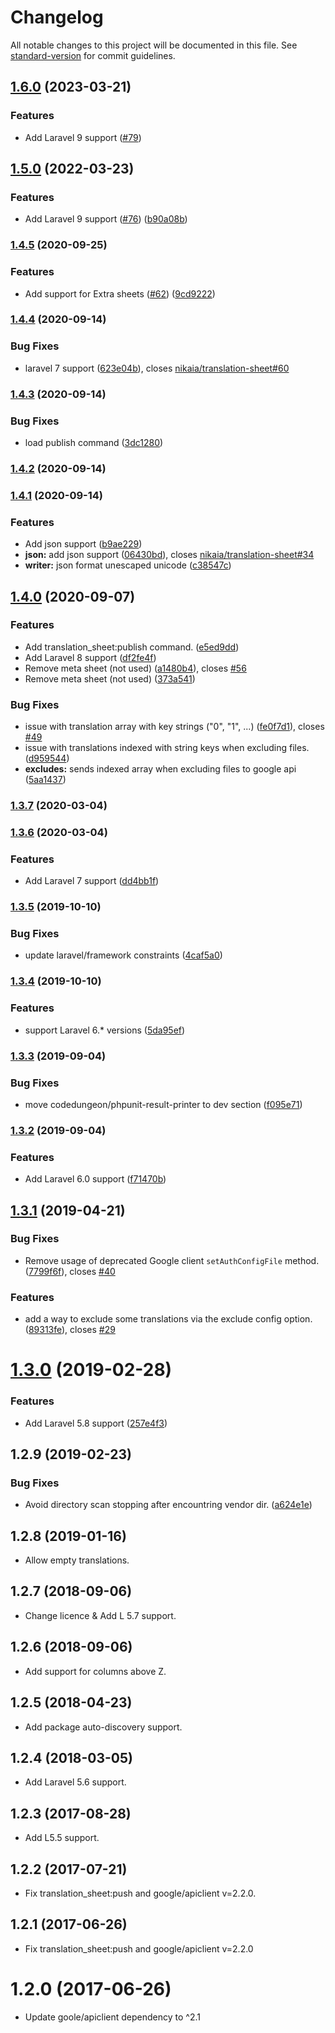# Changelog

All notable changes to this project will be documented in this file. See [standard-version](https://github.com/conventional-changelog/standard-version) for commit guidelines.

## [1.6.0](https://github.com/nikaia/translation-sheet/compare/v1.5.0...v1.6.0) (2023-03-21)

### Features

* Add Laravel 9 support ([#79](https://github.com/nikaia/translation-sheet/pull/79)) 

## [1.5.0](https://github.com/nikaia/translation-sheet/compare/v1.4.5...v1.5.0) (2022-03-23)


### Features

* Add Laravel 9 support ([#76](https://github.com/nikaia/translation-sheet/issues/76)) ([b90a08b](https://github.com/nikaia/translation-sheet/commit/b90a08bf265ece8012ebdbb912d01187c980e5dc))

### [1.4.5](https://github.com/nikaia/translation-sheet/compare/v1.4.4...v1.4.5) (2020-09-25)


### Features

* Add support for Extra sheets ([#62](https://github.com/nikaia/translation-sheet/issues/62)) ([9cd9222](https://github.com/nikaia/translation-sheet/commit/9cd92220461d20adf01383b4d0cf1f706b87519b))

### [1.4.4](https://github.com/nikaia/translation-sheet/compare/v1.4.3...v1.4.4) (2020-09-14)


### Bug Fixes

* laravel 7 support ([623e04b](https://github.com/nikaia/translation-sheet/commit/623e04bad7cf018dea49260816e873417dd4eaf8)), closes [nikaia/translation-sheet#60](https://github.com/nikaia/translation-sheet/issues/60)

### [1.4.3](https://github.com/nikaia/translation-sheet/compare/v1.4.2...v1.4.3) (2020-09-14)


### Bug Fixes

* load publish command ([3dc1280](https://github.com/nikaia/translation-sheet/commit/3dc1280b962e167d92bff2e439785ad68b1791b2))

### [1.4.2](https://github.com/nikaia/translation-sheet/compare/v1.4.1...v1.4.2) (2020-09-14)

### [1.4.1](https://github.com/nikaia/translation-sheet/compare/v1.4.0...v1.4.1) (2020-09-14)


### Features

* Add json support ([b9ae229](https://github.com/nikaia/translation-sheet/commit/b9ae229731a47f82db44e858c2155f05f1db60c6))
* **json:** add json support ([06430bd](https://github.com/nikaia/translation-sheet/commit/06430bddc85b4987517cb7e382a8e5ef6dd0af6b)), closes [nikaia/translation-sheet#34](https://github.com/nikaia/translation-sheet/issues/34)
* **writer:** json format unescaped unicode ([c38547c](https://github.com/nikaia/translation-sheet/commit/c38547c8d9e6cec4db3e49f3555bb451fd18bbfe))

## [1.4.0](https://github.com/nikaia/translation-sheet/compare/v1.3.7...v1.4.0) (2020-09-07)


### Features

* Add translation_sheet:publish command. ([e5ed9dd](https://github.com/nikaia/translation-sheet/commit/e5ed9ddbe1bf49c368e81813c5602fc8f0dfe0e6))
* Add Laravel 8 support ([df2fe4f](https://github.com/nikaia/translation-sheet/commit/df2fe4fd9505de7bffbe77cae48f75867810ce7c))
* Remove meta sheet (not used) ([a1480b4](https://github.com/nikaia/translation-sheet/commit/a1480b40db541b20393d5bd23d7e6e2a77113392)), closes [#56](https://github.com/nikaia/translation-sheet/issues/56)
* Remove meta sheet (not used) ([373a541](https://github.com/nikaia/translation-sheet/commit/373a5413a792a46e21f1eee1624d9fdaaccc0ef4))


### Bug Fixes

* issue with translation array with key strings ("0", "1", ...) ([fe0f7d1](https://github.com/nikaia/translation-sheet/commit/fe0f7d15c22d56612de3f8f5daf55c1afc04ea54)), closes [#49](https://github.com/nikaia/translation-sheet/issues/49)
* issue with translations indexed with string keys when excluding files. ([d959544](https://github.com/nikaia/translation-sheet/commit/d9595443f29c295f03e61e50ccd5a31d4adb12fe))
* **excludes:** sends indexed array when excluding files to google api ([5aa1437](https://github.com/nikaia/translation-sheet/commit/5aa143733ad60e803096efb65384c9a38c7f4965))

### [1.3.7](https://github.com/nikaia/translation-sheet/compare/v1.3.6...v1.3.7) (2020-03-04)

### [1.3.6](https://github.com/nikaia/translation-sheet/compare/v1.3.5...v1.3.6) (2020-03-04)


### Features

* Add Laravel 7 support ([dd4bb1f](https://github.com/nikaia/translation-sheet/commit/dd4bb1f))

### [1.3.5](https://github.com/nikaia/translation-sheet/compare/v1.3.4...v1.3.5) (2019-10-10)


### Bug Fixes

* update laravel/framework constraints ([4caf5a0](https://github.com/nikaia/translation-sheet/commit/4caf5a0))

### [1.3.4](https://github.com/nikaia/translation-sheet/compare/v1.3.3...v1.3.4) (2019-10-10)


### Features

* support Laravel 6.* versions ([5da95ef](https://github.com/nikaia/translation-sheet/commit/5da95ef))

### [1.3.3](https://github.com/nikaia/translation-sheet/compare/v1.3.2...v1.3.3) (2019-09-04)


### Bug Fixes

* move codedungeon/phpunit-result-printer to dev section ([f095e71](https://github.com/nikaia/translation-sheet/commit/f095e71))

### [1.3.2](https://github.com/nikaia/translation-sheet/compare/v1.3.1...v1.3.2) (2019-09-04)


### Features

* Add Laravel 6.0 support ([f71470b](https://github.com/nikaia/translation-sheet/commit/f71470b))

<a name="1.3.1"></a>
## [1.3.1](https://github.com/nikaia/translation-sheet/compare/v1.3.0...v1.3.1) (2019-04-21)


### Bug Fixes

* Remove usage of deprecated Google client `setAuthConfigFile` method. ([7799f6f](https://github.com/nikaia/translation-sheet/commit/7799f6f)), closes [#40](https://github.com/nikaia/translation-sheet/issues/40)


### Features

* add a way to exclude some translations via the exclude config option. ([89313fe](https://github.com/nikaia/translation-sheet/commit/89313fe)), closes [#29](https://github.com/nikaia/translation-sheet/issues/29)



<a name="1.3.0"></a>
# [1.3.0](https://github.com/nikaia/translation-sheet/compare/v1.2.9...v1.3.0) (2019-02-28)


### Features

* Add Laravel 5.8 support ([257e4f3](https://github.com/nikaia/translation-sheet/commit/257e4f3))



<a name="1.2.9"></a>
## 1.2.9 (2019-02-23)


### Bug Fixes

* Avoid directory scan stopping after encountring vendor dir. ([a624e1e](https://github.com/nikaia/translation-sheet/commit/a624e1e))


<a name="1.2.8"></a>
## 1.2.8 (2019-01-16)

- Allow empty translations.


<a name="1.2.7"></a>
## 1.2.7 (2018-09-06)

- Change licence & Add L 5.7 support.


<a name="1.2.6"></a>
## 1.2.6 (2018-09-06)

- Add support for columns above Z.


<a name="1.2.5"></a>
## 1.2.5 (2018-04-23)

- Add package auto-discovery support.


<a name="1.2.4"></a>
## 1.2.4 (2018-03-05)

- Add Laravel 5.6 support.


<a name="1.2.3"></a>
## 1.2.3 (2017-08-28)

- Add L5.5 support.


<a name="1.2.2"></a>
## 1.2.2 (2017-07-21)

- Fix translation_sheet:push and google/apiclient v=2.2.0.

<a name="1.2.1"></a>
## 1.2.1 (2017-06-26)

- Fix translation_sheet:push and google/apiclient v=2.2.0


<a name="1.2.0"></a>
# 1.2.0 (2017-06-26)

- Update goole/apiclient dependency to ^2.1
